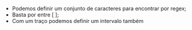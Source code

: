 * Podemos definir um conjunto de caracteres para encontrar por regex;
* Basta por entre [ ];
* Com um traço podemos definir um intervalo também


